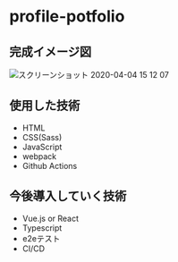 # profile-potfolio
## 完成イメージ図
![スクリーンショット 2020-04-04 15 12 07](https://user-images.githubusercontent.com/61375806/78420158-958e1280-7687-11ea-8b75-5397e62f25d7.png)

## 使用した技術
- HTML
- CSS(Sass)
- JavaScript
- webpack
- Github Actions

## 今後導入していく技術
- Vue.js or React
- Typescript
- e2eテスト
- CI/CD

